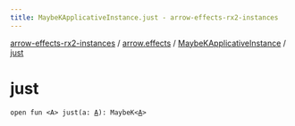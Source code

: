 ```yaml
---
title: MaybeKApplicativeInstance.just - arrow-effects-rx2-instances
---
```


[arrow-effects-rx2-instances](../../index.html) / [arrow.effects](../index.html) / [MaybeKApplicativeInstance](index.html) / [just](./just.html)

# just

`open fun <A> just(a: `[`A`](just.html#A)`): MaybeK<`[`A`](just.html#A)`>`